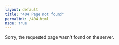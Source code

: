 ```yaml
---
layout: default
title: "404 Page not found"
permalink: /404.html
hide: true
---
```


Sorry, the requested page wasn't found on the server.